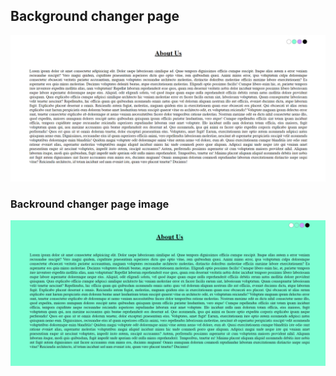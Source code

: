 ## Background changer page
![project image](project-image.png?raw=true "qr-code-component-main")
### Backround changer page image
![project image](bg-changer-image.png?raw=true "qr-code-component-main")